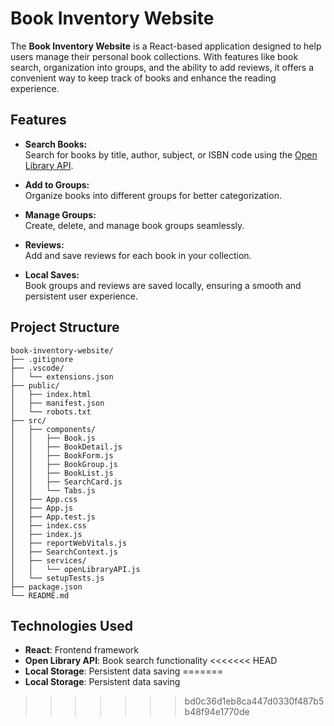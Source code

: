 # Book Inventory Website  

The **Book Inventory Website** is a React-based application designed to help users manage their personal book collections. With features like book search, organization into groups, and the ability to add reviews, it offers a convenient way to keep track of books and enhance the reading experience.  

## Features  
- **Search Books:**  
  Search for books by title, author, subject, or ISBN code using the [Open Library API](https://openlibrary.org/developers/api).  

- **Add to Groups:**  
  Organize books into different groups for better categorization.  

- **Manage Groups:**  
  Create, delete, and manage book groups seamlessly.  

- **Reviews:**  
  Add and save reviews for each book in your collection.  

- **Local Saves:**  
  Book groups and reviews are saved locally, ensuring a smooth and persistent user experience.  

## Project Structure 
```
book-inventory-website/
├── .gitignore
├── .vscode/
│   └── extensions.json
├── public/
│   ├── index.html
│   ├── manifest.json
│   └── robots.txt
├── src/
│   ├── components/
│   │   ├── Book.js
│   │   ├── BookDetail.js
│   │   ├── BookForm.js
│   │   ├── BookGroup.js
│   │   ├── BookList.js
│   │   ├── SearchCard.js
│   │   └── Tabs.js
│   ├── App.css
│   ├── App.js
│   ├── App.test.js
│   ├── index.css
│   ├── index.js
│   ├── reportWebVitals.js
│   ├── SearchContext.js
│   ├── services/
│   │   └── openLibraryAPI.js
│   └── setupTests.js
├── package.json
└── README.md
```

## Technologies Used
- **React**: Frontend framework
- **Open Library API**: Book search functionality
<<<<<<< HEAD
- **Local Storage**: Persistent data saving
=======
- **Local Storage**: Persistent data saving
>>>>>>> bd0c36d1eb8ca447d0330f487b5b48f94e1770de
